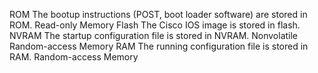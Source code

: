 

ROM	The bootup instructions (POST, boot loader software) are stored in ROM.	Read-only Memory
Flash	The Cisco IOS image is stored in flash.	
NVRAM	The startup configuration file is stored in NVRAM.	Nonvolatile Random-access Memory
RAM	The running configuration file is stored in RAM.	Random-access Memory
